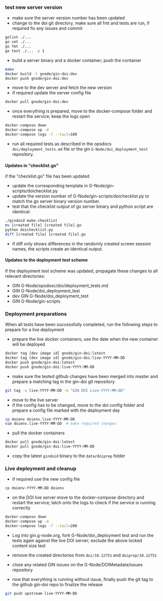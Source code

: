 ### test new server version

- make sure the server version number has been updated
- change to the doi git directory, make sure all fmt and tests are run, if required fix any issues and commit

```bash
golint ./...
go vet ./...
go fmt ./...
go test ./... -p 1
```

- build a server binary and a docker container; push the container

```bash
make
docker build -t gnode/gin-doi:dev
docker push gnode/gin-doi:dev
```

- move to the dev server and fetch the new version
- if required update the server config file

```bash
docker pull gnode/gin-doi:dev
```

- once everything is prepared, move to the docker-compose folder and restart the service; keep the logs open

```bash
docker-compose down
docker-compose up -d
docker-compose logs -f --tail=100
```

- run all required tests as described in the opsdocs `doi/deployment_tests.md` file or the gin `G-Node/doi_deployment_test` repository.

#### Updates in "checklist.go"

if the "checklist.go" file has been updated
- update the corresponding template in G-Node/gin-scripts/doichecklist.py
- update the version number of G-Node/gin-scripts/doichecklist.py to match the go server binary version number.
- test that the checklist output of go server binary and python script are identical:

```bash
./gindoid make-checklist
mv [created file] [created file].go
python doichecklist.py
diff [created file] [created file].go
```

- if diff only shows differences in the randomly created screen session names, the scripts create an identical output.

#### Updates to the deployment test scheme

If the deployment test scheme was updated, propagate these changes to all relevant directories:
- GIN G-Node/opsdosc/doi/deployment_tests.md
- GIN G-Node/doi_deployment_test
- dev GIN G-Node/doi_deployment_test
- GIN G-Node/gin-scripts


### Deployment preparations

When all tests have been successfully completed, run the following steps to prepare for a live deployment

- prepare the live docker containers; use the date when the new container will be deployed

```bash
docker tag [dev image id] gnode/gin-doi:latest
docker tag [dev image id] gnode/gin-doi:live-YYYY-MM-DD
docker push gnode/gin-doi:latest
docker push gnode/gin-doi:live-YYYY-MM-DD
```

- make sure the tested github changes have been merged into master and prepare a matching tag in the gin-doi git repository

```bash
git tag -a live-YYYY-MM-DD -m "GIN DOI Live-YYYY-MM-DD"
```

- move to the live server
- if the config has to be changed, move to the doi config folder and prepare a config file marked with the deployment day

```bash
cp doienv doienv.live-YYYY-MM-DD
vim doienv.live-YYYY-MM-DD  # make required changes
```

- pull the docker containers 

```bash
docker pull gnode/gin-doi:latest
docker pull gnode/gin-doi:live-YYYY-MM-DD
```

- copy the latest `gindoid` binary to the `data/doiprep` folder


### Live deployment and cleanup

- if required use the new config file

```bash
cp doienv-YYYY-MM-DD doienv
```

- on the DOI live server move to the docker-compose directory and restart the service; latch onto the logs to check if the service is running correctly

```bash
docker-compose down
docker-compose up -d
docker-compose logs -f --tail=200
```

- Log into gin.g-node.org, fork G-Node/doi_deployment test and run the tests again against the live DOI server; exclude the above locked content size test

- remove the created directories from `doi/10.12751` and `doiprep/10.12751`
- close any related GIN issues on the G-Node/DOIMetadata/issues repository

- now that everything is running without issue, finally push the git tag to the github gin-doi repo to finalize the release

```bash
git push upstream live-YYYY-MM-DD
```

